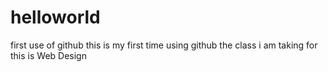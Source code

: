 # helloworld
first use of github
this is my first time using github 
the class i am taking for this is Web Design
